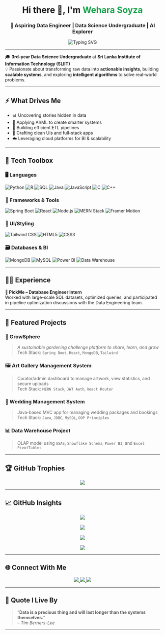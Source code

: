 <h1 align="center">Hi there 👋, I'm <span style="color:#16a34a;">Wehara Soyza</span></h1>
<h3 align="center">🚀 Aspiring Data Engineer | Data Science Undergraduate | AI Explorer</h3>

<p align="center">
  <img src="https://readme-typing-svg.demolab.com?font=Fira+Code&weight=500&size=22&pause=1000&center=true&vCenter=true&width=500&lines=SLIIT+Data+Science+Undergraduate;Data+Engineering+%7C+ML+Explorer+%7C+Full+Stack+Developer" alt="Typing SVG" />
</p>

---

🎓 **3rd-year Data Science Undergraduate** at **Sri Lanka Institute of Information Technology (SLIIT)**  
💡 Passionate about transforming raw data into **actionable insights**, building **scalable systems**, and exploring **intelligent algorithms** to solve real-world problems.

---

## ⚡ What Drives Me
- 📊 Uncovering stories hidden in data  
- 🧠 Applying AI/ML to create smarter systems  
- 🔄 Building efficient ETL pipelines  
- 🌱 Crafting clean UIs and full-stack apps  
- ☁️ Leveraging cloud platforms for BI & scalability  

---

## 🧠 Tech Toolbox

### 🖥️ Languages
![Python](https://img.shields.io/badge/-Python-181717?style=flat&logo=python)
![R](https://img.shields.io/badge/-R-276DC3?style=flat&logo=r)
![SQL](https://img.shields.io/badge/-SQL-336791?style=flat&logo=postgresql)
![Java](https://img.shields.io/badge/-Java-ED8B00?style=flat&logo=java)
![JavaScript](https://img.shields.io/badge/-JavaScript-F7DF1E?style=flat&logo=javascript)
![C](https://img.shields.io/badge/-C-00599C?style=flat&logo=c)
![C++](https://img.shields.io/badge/-C++-004482?style=flat&logo=cplusplus)

### 🚀 Frameworks & Tools
![Spring Boot](https://img.shields.io/badge/Spring%20Boot-6DB33F?style=flat&logo=spring-boot)
![React](https://img.shields.io/badge/React-20232A?style=flat&logo=react)
![Node.js](https://img.shields.io/badge/Node.js-339933?style=flat&logo=nodedotjs)
![MERN Stack](https://img.shields.io/badge/MERN-3C3C3C?style=flat&logo=mongodb)
![Framer Motion](https://img.shields.io/badge/Framer--Motion-0055FF?style=flat&logo=framer)

### 🎨 UI/Styling
![Tailwind CSS](https://img.shields.io/badge/TailwindCSS-38B2AC?style=flat&logo=tailwind-css)
![HTML5](https://img.shields.io/badge/HTML5-E34F26?style=flat&logo=html5)
![CSS3](https://img.shields.io/badge/CSS3-1572B6?style=flat&logo=css3)

### 🗃️ Databases & BI
![MongoDB](https://img.shields.io/badge/MongoDB-4EA94B?style=flat&logo=mongodb)
![MySQL](https://img.shields.io/badge/MySQL-005C84?style=flat&logo=mysql)
![Power BI](https://img.shields.io/badge/Power%20BI-F2C811?style=flat&logo=powerbi)
![Data Warehouse](https://img.shields.io/badge/Data%20Warehouse-673AB7?style=flat&logo=databricks)

---

## 👨‍💻 Experience

**🔹 PickMe – Database Engineer Intern**  
Worked with large-scale SQL datasets, optimized queries, and participated in pipeline optimization discussions with the Data Engineering team.

---

## 🌟 Featured Projects

### 🌿 GrowSphere
> *A sustainable gardening challenge platform to share, learn, and grow*  
Tech Stack: `Spring Boot`, `React`, `MongoDB`, `Tailwind`

### 🖼️ Art Gallery Management System  
> Curator/admin dashboard to manage artwork, view statistics, and secure uploads  
Tech Stack: `MERN Stack`, `JWT Auth`, `React Router`

### 💍 Wedding Management System  
> Java-based MVC app for managing wedding packages and bookings  
Tech Stack: `Java`, `JDBC`, `MySQL`, `OOP Principles`

### 📊 Data Warehouse Project  
> OLAP model using `SSAS`, `Snowflake Schema`, `Power BI`, and `Excel PivotTables`

---

## 🏆 GitHub Trophies
<p align="center">
  <img src="https://github-profile-trophy.vercel.app/?username=weharaSliit&theme=onestar&no-frame=true&margin-w=15&margin-h=15" />
</p>

---

## 📈 GitHub Insights

<p align="center">
  <img src="https://github-readme-stats.vercel.app/api?username=weharaSliit&show_icons=true&theme=tokyonight&hide_border=true&include_all_commits=true&count_private=true" />
  <br><br>
  <img src="https://github-readme-streak-stats.herokuapp.com/?user=weharaSliit&theme=tokyonight&hide_border=true" />
  <br><br>
  <img src="https://github-readme-stats.vercel.app/api/top-langs/?username=weharaSliit&layout=compact&theme=tokyonight&hide_border=true" />
  <br><br>
  <img src="https://github-profile-summary-cards.vercel.app/api/cards/profile-details?username=weharaSliit&theme=tokyonight" />
</p>

---

## 🌐 Connect With Me

<p align="center">
  <a href="https://wehara-soyza.vercel.app/" target="_blank">
    <img src="https://img.shields.io/badge/Portfolio-16a34a?style=for-the-badge&logo=vercel&logoColor=white"/>
  </a>
  <a href="mailto:soyzawehara@gmail.com">
    <img src="https://img.shields.io/badge/Gmail-D14836?style=for-the-badge&logo=gmail&logoColor=white"/>
  </a>
  <a href="https://www.linkedin.com/in/wehara-soyza-596717322">
    <img src="https://img.shields.io/badge/LinkedIn-0077B5?style=for-the-badge&logo=linkedin&logoColor=white"/>
  </a>
</p>

---

## 💬 Quote I Live By  
> “**Data is a precious thing and will last longer than the systems themselves.**”  
> – *Tim Berners-Lee*

---
